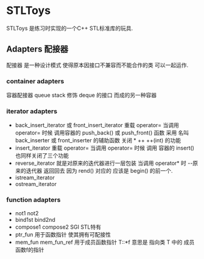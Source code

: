 # STLToys
STLToys 是练习时实现的一个C++ STL标准库的玩具.

## Adapters 配接器
配接器 是一种设计模式 使得原本因接口不兼容而不能合作的类 可以一起运作.
### container adapters
容器配接器 queue stack 修饰 deque 的接口 而成的另一种容器
### iterator adapters
* back_insert_iterator 或 front_insert_iterator
重载 operator= 当调用 operator= 时候 调用容器的 push_back() 或 push_front() 函数
采用 名叫 back_inserter 或 front_inserter 的辅助函数
关闭 * ++ ++(int) 的功能
* insert_iterator
重载 operator= 当调用 operator= 时候 调用 容器的 insert()
也同样关闭了三个功能
* reverse_iterator
就是对原来的迭代器进行一层包装 当调用 operator* 时 --原来的迭代器 返回回去 因为 rend() 对应的 应该是 begin() 的前一个.
* istream_iterator
* ostream_iterator
### function adapters
* not1 not2
* bind1st bind2nd
* compose1 compose2 SGI STL特有
* ptr_fun 用于函数指针 使其拥有可配接性
* mem_fun mem_fun_ref 用于成员函数指针
T::*f 意思是 指向类 T 中的 成员函数f的指针

